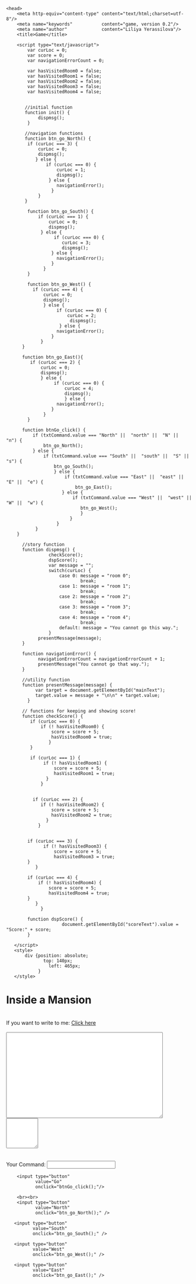 <!DOCTYPE html>
<html>
<!--Liliya Yerassilova
    Introduction to Programming
	Project 2 - Game v-0.2-->
	
    <head>
        <meta http-equiv="content-type" content="text/html;charset=utf-8"/>
        <meta name="keywords"           content="game, version 0.2"/>
        <meta name="author"             content="Liliya Yerassilova"/> 
        <title>Game</title>
	  
	    <script type="text/javascript">
	        var curLoc = 0;
			var score = 0;
			var navigationErrorCount = 0;
						
		    var hasVisitedRoom0 = false;
		    var hasVisitedRoom1 = false;
		    var hasVisitedRoom2 = false;
		    var hasVisitedRoom3 = false;
		    var hasVisitedRoom4 = false;
		    
			
		   //initial function
		   function init() {
		        dispmsg();
			}
		   
		   //navigation functions
		   function btn_go_North() {
		    if (curLoc === 3) {
			    curLoc = 0;	
                dispmsg();				
			   } else {
			       if (curLoc === 0) {
				       curLoc = 1;	
                       dispmsg();					   
			        } else {
					   navigationError();
					 }
			    }               				 
		   }
		 
		    function btn_go_South() {
			    if (curLoc === 1) {
			        curLoc = 0;	
                    dispmsg();					
			     } else {
			          if (curLoc === 0) {
				         curLoc = 3;
                         dispmsg();						 
				     } else {
					   navigationError();
					 }					  
		          }				
		    }
		    
		    function btn_go_West() {
		      if (curLoc === 4) {
                  curLoc = 0;  
                  dispmsg();				  
			      } else {
			           if (curLoc === 0) {
				           curLoc = 2;	
                            dispmsg();						   
				        } else {
					   navigationError();
					 }									
		         }				
	      } 
	      
		  function btn_go_East(){
		     if (curLoc === 2) {
			     curLoc = 0;
                 dispmsg();				 
			     } else {
			          if (curLoc === 0) {
			              curLoc = 4;
                          dispmsg();				          
			              } else {
					   navigationError();
					 }
		          }				  
		    }
			
		  function btnGo_click() {		      
			  if (txtCommand.value === "North" ||  "north" ||  "N" ||  "n") {
			      btn_go_North();			  
			  } else {
			      if (txtCommand.value === "South" ||  "south" ||  "S" ||  "s") {
				      btn_go_South();
					  } else {
					      if (txtCommand.value === "East" ||  "east" ||  "E" ||  "e") {
						      btn_go_East();
						 } else {
						     if (txtCommand.value === "West" ||  "west" ||  "W" ||  "w") {
							    btn_go_West();
								}
							}
					   }
			   }
		}
		  
		  //story function
		  function dispmsg() {
		            checkScore();
		            dspScore();
		            var message = "";
                    switch(curLoc) {
                        case 0: message = "room 0";
                                break;
                        case 1: message = "room 1";
                                break;
                        case 2: message = "room	2";
                                break;
                        case 3: message = "room 3";
                                break;
                        case 4: message = "room 4";
                                break;
                        default: message = "You cannot go this way.";
                    }
				presentMessage(message);	
		  }
		  
		  function navigationError() {
		        navigationErrorCount = navigationErrorCount + 1;		    
			    presentMessage("You cannot go that way.");		     		 
		  }
		  
		  //utility function
		  function presentMessage(message) {
			   var target = document.getElementById("mainText");
               target.value = message + "\n\n" + target.value;
            }	
			
		  // functions for keeping and showing score!
		  function checkScore() {
		     if (curLoc === 0) {
		         if (! hasVisitedRoom0) {	        
			         score = score + 5;
				     hasVisitedRoom0 = true;
				    }
		     }
		     
		     if (curLoc === 1) {			
			      if (! hasVisitedRoom1) {			  
			          score = score + 5;
				      hasVisitedRoom1 = true;
				   }
				 }
				 
								 		
			  if (curLoc === 2) {
			     if (! hasVisitedRoom2) {
			         score = score + 5;
				     hasVisitedRoom2 = true;
				   }
				}
				   
				   
			if (curLoc === 3) {
				  if (! hasVisitedRoom3) {
			          score = score + 5;
				      hasVisitedRoom3 = true;
			}
			   }
				 
			if (curLoc === 4) {
			    if (! hasVisitedRoom4) {
			        score = score + 5;
				    hasVisitedRoom4 = true;				 
			}
			   }
			     }
			     			
			function dspScore() {			         
					     document.getElementById("scoreText").value = "Score:" + score;
			}
						
	   </script>	 
       <style>
	       div {position: absolute;
		          top: 140px;
			        left: 465px;
			    }
	   </style>     	  
  </head>
    <body onload="init();">
        <h1>
	       Inside a Mansion
	    </h1>
	    <br>
	       If you want to write to me:
                  <a href="mailto:liliya-er@mail.ru?Subject=My%20message">
                      Click here</a>
	   <br><br>
	   <textarea rows="15" cols="50" id="mainText"></textarea>
     <div id="scorebox">
          <textarea rows="5" cols="8" id="scoreText"></textarea>	
	 </div>
	 <br><br>
	 Your Command:
	    <input type="text"
		       id="txtCommand"
			   name="txtCommand">
			   
	    <input type="button"
		       value="Go"
			   onclick="btnGo_click();"/>
			   
		<br><br>
	    <input type="button"
	           value="North"
		       onclick="btn_go_North();" />

       <input type="button"
	          value="South"
		      onclick="btn_go_South();" />

       <input type="button"
	          value="West"
		      onclick="btn_go_West();" />

       <input type="button"
	          value="East"
		      onclick="btn_go_East();" />
 
   </body>  
</html>


